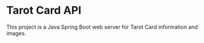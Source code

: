 # Tarot Card API
This project is a Java Spring Boot web server for Tarot Card information and images.
